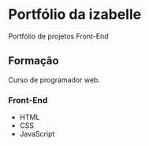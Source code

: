 # Portfólio da izabelle
Portfólio de projetos Front-End

## Formação
Curso de programador web.

### Front-End
- HTML
- CSS 
- JavaScript

